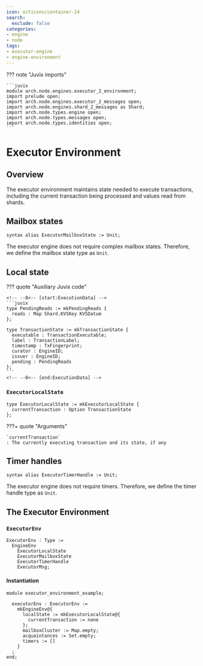 ```yaml
---
icon: octicons/container-24
search:
  exclude: false
categories:
- engine
- node
tags:
- executor-engine
- engine-environment
---
```


??? note "Juvix imports"

    ```juvix
    module arch.node.engines.executor_2_environment;
    import prelude open;
    import arch.node.engines.executor_2_messages open;
    import arch.node.engines.shard_2_messages as Shard;
    import arch.node.types.engine open;
    import arch.node.types.messages open;
    import arch.node.types.identities open;
    ```

# Executor Environment

## Overview

The executor environment maintains state needed to execute transactions, including the current transaction being processed and values read from shards.

## Mailbox states

```juvix
syntax alias ExecutorMailboxState := Unit;
```

The executor engine does not require complex mailbox states. Therefore, we define the mailbox state type as `Unit`.

## Local state

??? quote "Auxiliary Juvix code"

    <!-- --8<-- [start:ExecutionData] -->
    ```juvix
    type PendingReads := mkPendingReads {
      reads : Map Shard.KVSKey KVSDatum
    };

    type TransactionState := mkTransactionState {
      executable : TransactionExecutable;
      label : TransactionLabel;
      timestamp : TxFingerprint;
      curator : EngineID;
      issuer : EngineID;
      pending : PendingReads
    };
    ```
    <!-- --8<-- [end:ExecutionData] -->

### `ExecutorLocalState`

<!-- --8<-- [start:ExecutorLocalState] -->
```juvix
type ExecutorLocalState := mkExecutorLocalState {
  currentTransaction : Option TransactionState
};
```
<!-- --8<-- [end:ExecutorLocalState] -->

???+ quote "Arguments"

    `currentTransaction`
    : The currently executing transaction and its state, if any

## Timer handles

```juvix
syntax alias ExecutorTimerHandle := Unit;
```

The executor engine does not require timers. Therefore, we define the timer handle type as `Unit`.

## The Executor Environment

### `ExecutorEnv`

<!-- --8<-- [start:ExecutorEnv] -->
```juvix
ExecutorEnv : Type :=
  EngineEnv
    ExecutorLocalState
    ExecutorMailboxState
    ExecutorTimerHandle
    ExecutorMsg;
```
<!-- --8<-- [end:ExecutorEnv] -->

#### Instantiation

<!-- --8<-- [start:executorEnv] -->
```juvix extract-module-statements
module executor_environment_example;

  executorEnv : ExecutorEnv :=
    mkEngineEnv@{
      localState := mkExecutorLocalState@{
        currentTransaction := none
      };
      mailboxCluster := Map.empty;
      acquaintances := Set.empty;
      timers := []
    }
  ;
end;
```
<!-- --8<-- [end:executorEnv] -->